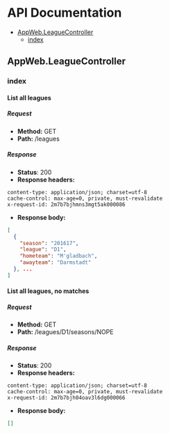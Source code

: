 # API Documentation

  * [AppWeb.LeagueController](#appweb-leaguecontroller)
    * [index](#appweb-leaguecontroller-index)

## AppWeb.LeagueController
### <a id=appweb-leaguecontroller-index></a>index
#### List all leagues
##### Request
* __Method:__ GET
* __Path:__ /leagues

##### Response
* __Status__: 200
* __Response headers:__
```
content-type: application/json; charset=utf-8
cache-control: max-age=0, private, must-revalidate
x-request-id: 2m7b7bjhmns3mgt5ak000086
```
* __Response body:__
```json
[
  {
    "season": "201617",
    "league": "D1",
    "hometeam": "M'gladbach",
    "awayteam": "Darmstadt"
  }, ...
]
```

#### List all leagues, no matches
##### Request
* __Method:__ GET
* __Path:__ /leagues/D1/seasons/NOPE

##### Response
* __Status__: 200
* __Response headers:__
```
content-type: application/json; charset=utf-8
cache-control: max-age=0, private, must-revalidate
x-request-id: 2m7b7bjh04oav3l6dg000066
```
* __Response body:__
```json
[]
```
